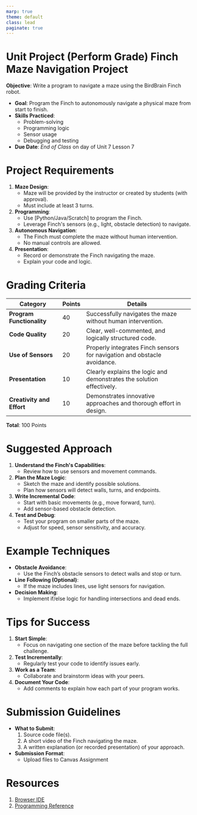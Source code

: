 ```yaml
---
marp: true
theme: default
class: lead
paginate: true
---
```


<!-- headingDivider: 1 -->
<!-- backgroundColor: black -->
<!-- class: invert -->

# Unit Project (Perform Grade) Finch Maze Navigation Project

**Objective**: Write a program to navigate a maze using the BirdBrain Finch robot.

- **Goal**: Program the Finch to autonomously navigate a physical maze from start to finish.
- **Skills Practiced**:
  - Problem-solving
  - Programming logic
  - Sensor usage
  - Debugging and testing
- **Due Date**: *End of Class* on day of Unit 7 Lesson 7

# **Project Requirements**

1. **Maze Design**:
   - Maze will be provided by the instructor or created by students (with approval).
   - Must include at least 3 turns.
2. **Programming**:
   - Use [Python/Java/Scratch] to program the Finch.
   - Leverage Finch's sensors (e.g., light, obstacle detection) to navigate.
3. **Autonomous Navigation**:
   - The Finch must complete the maze without human intervention.
   - No manual controls are allowed.
4. **Presentation**:
   - Record or demonstrate the Finch navigating the maze.
   - Explain your code and logic.

# **Grading Criteria**

| **Category**              | **Points** | **Details**                                                              |
| ------------------------- | ---------- | ------------------------------------------------------------------------ |
| **Program Functionality** | 40         | Successfully navigates the maze without human intervention.              |
| **Code Quality**          | 20         | Clear, well-commented, and logically structured code.                    |
| **Use of Sensors**        | 20         | Properly integrates Finch sensors for navigation and obstacle avoidance. |
| **Presentation**          | 10         | Clearly explains the logic and demonstrates the solution effectively.    |
| **Creativity and Effort** | 10         | Demonstrates innovative approaches and thorough effort in design.        |

**Total**: 100 Points

# **Suggested Approach**

1. **Understand the Finch's Capabilities**:
   - Review how to use sensors and movement commands.
2. **Plan the Maze Logic**:
   - Sketch the maze and identify possible solutions.
   - Plan how sensors will detect walls, turns, and endpoints.
3. **Write Incremental Code**:
   - Start with basic movements (e.g., move forward, turn).
   - Add sensor-based obstacle detection.
4. **Test and Debug**:
   - Test your program on smaller parts of the maze.
   - Adjust for speed, sensor sensitivity, and accuracy.

# **Example Techniques**

- **Obstacle Avoidance**:
  - Use the Finch’s obstacle sensors to detect walls and stop or turn.
- **Line Following (Optional)**:
  - If the maze includes lines, use light sensors for navigation.
- **Decision Making**:
  - Implement if/else logic for handling intersections and dead ends.

# **Tips for Success**

1. **Start Simple**:
   - Focus on navigating one section of the maze before tackling the full challenge.
1. **Test Incrementally**:
   - Regularly test your code to identify issues early.
1. **Work as a Team**:
   - Collaborate and brainstorm ideas with your peers.
1. **Document Your Code**:
   - Add comments to explain how each part of your program works.

# **Submission Guidelines**

- **What to Submit**:
  1. Source code file(s).
  2. A short video of the Finch navigating the maze.
  3. A written explanation (or recorded presentation) of your approach.
- **Submission Format**:
  - Upload files to Canvas Assignment

# **Resources**

1. [Browser IDE](https://brython.birdbraintechnologies.com/)
1. [Programming Reference](https://learn.birdbraintechnologies.com/finch/python/?robot=finch&software=python&moduleslide=&pg=library&r=&&moduleslide2=)
